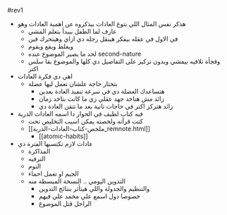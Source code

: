 #rev1
- هذكر نفس المثال اللي بتوع العادات بيذكروه عن اهمية العادات وهو
	- عارف لما الطفل بيبدأ يتعلم المشي
	- في الاول في عقله بيفكر هينقل رجله دي ازاي وهيتحرك فين
	- ويغلط ويقع ويقوم
	- لحد ما يصير الموضوع عنده 
	  second-nature
	- وفجأة تلاقيه بيمشي وبدون تركيز على التفاصيل دي كلها والموضوع بقا سلس اكتر
- اهي دي فكرة العادات
	- بتختار حاجة علشان تعمل ليها عضلة
		- هتساعدك العضلة دي في سرعة تنفيذ العادة بعدين
		- زائد مش هتاخد جهد عقلي زي ما كانت بتاخد زمان
		- زائد هتركز اكتر في حاجات تانية بعد ما تتقن العادة دي
- فيه كتاب لطيف في الحوار دا اسمه العادات الذرية
	- كنت قرأته ولخصته يمكن اسيب التخليص تحت
	-  [[ملخص-كتاب-العادات-الذرية_remnote.html]]
		- [[atomic-habits]]
- عادات لازم تكتسبها الفترة دي
	- المذاكرة 
	- الترفيه 
	- النوم 
	- الجيم او تعمل احماء
	- التدوين اليومي .. النسخة المبسطة منه
		- والتنظيم والجدولة واللي هيتأثر بنتائج التدوين
		- خصوصا دول اسمع علي محمد علي فيهم
		- الراجل قتل الموضوع